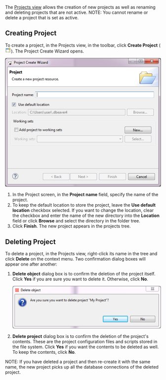 The [Projects view](Projects-View) allows the creation of new projects as well as renaming and deleting projects that are not active.
NOTE: You cannot rename or delete a project that is set as active. 

## Creating Project
To create a project, in the Projects view, in the toolbar, click **Create Project** (![](images/ug/Create-project-icon.png)). The Project Create Wizard opens.

![](images/ug/Create-project-wizard.png)

1. In the Project screen, in the **Project name** field, specify the name of the project.
2. To keep the default location to store the project, leave the **Use default location** checkbox selected. If you want to change the location, clear the checkbox and enter the name of the new directory into the **Location** field or click **Browse** and select the directory in the folder tree. 
3. Click **Finish**. The new project appears in the projects tree.

## Deleting Project
To delete a project, in the Projects view, right-click its name in the tree and click **Delete** on the context menu. Two confirmation dialog boxes will appear one after another:
1. **Delete object** dialog box is to confirm the deletion of the project itself. Click **Yes** if you are sure you want to delete it. Otherwise, click **No**.

   ![](images/ug/Delete-object-dialog.png)

2. **Delete project** dialog box is to confirm the deletion of the project's contents. These are the project configuration files and scripts stored in the file system. Click **Yes** if you want the contents to be deleted as well. To keep the contents, click **No**.

NOTE: If you have deleted a project and then re-create it with the same name, the new project picks up all the database connections of the deleted project.
